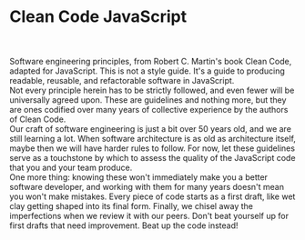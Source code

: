 # Clean Code JavaScript
<br><br>
Software engineering principles, from Robert C. Martin's book Clean Code, adapted for JavaScript. This is not a style guide. It's a guide to producing readable, reusable, and refactorable software in JavaScript.
<br>
Not every principle herein has to be strictly followed, and even fewer will be universally agreed upon. These are guidelines and nothing more, but they are ones codified over many years of collective experience by the authors of Clean Code.
<br>
Our craft of software engineering is just a bit over 50 years old, and we are still learning a lot. When software architecture is as old as architecture itself, maybe then we will have harder rules to follow. For now, let these guidelines serve as a touchstone by which to assess the quality of the JavaScript code that you and your team produce.
<br>
One more thing: knowing these won't immediately make you a better software developer, and working with them for many years doesn't mean you won't make mistakes. Every piece of code starts as a first draft, like wet clay getting shaped into its final form. Finally, we chisel away the imperfections when we review it with our peers. Don't beat yourself up for first drafts that need improvement. Beat up the code instead!


